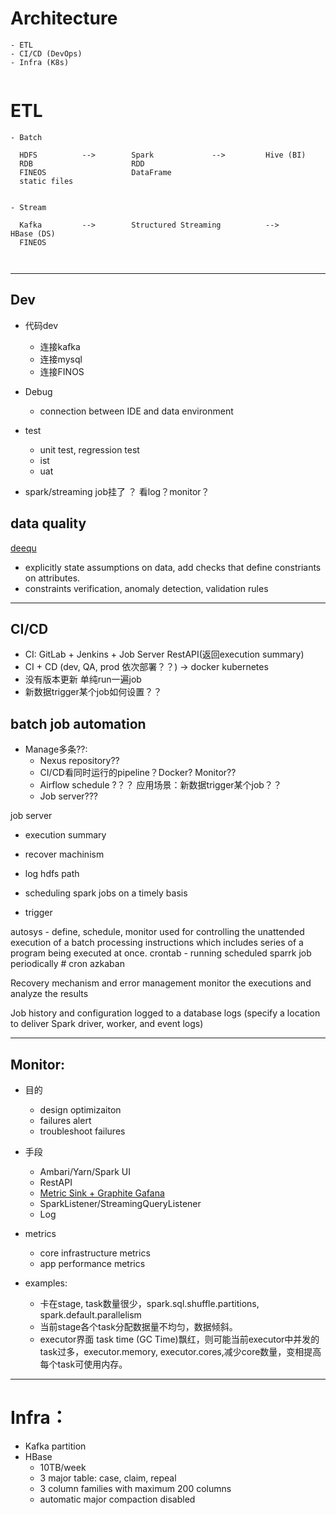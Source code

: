# Architecture
```
- ETL
- CI/CD (DevOps)
- Infra (K8s)


```



# ETL
```
- Batch

  HDFS          -->        Spark             -->         Hive (BI)
  RDB                      RDD
  FINEOS                   DataFrame
  static files


- Stream

  Kafka         -->        Structured Streaming          -->          HBase (DS)
  FINEOS
 
 
```

---

## Dev
- 代码dev
  - 连接kafka
  - 连接mysql
  - 连接FINOS

- Debug
  - connection between IDE and data environment

- test
  - unit test, regression test
  - ist
  - uat

- spark/streaming job挂了 ？ 看log？monitor？


## data quality
[deequ](https://github.com/awslabs/deequ)
- explicitly state assumptions on data, add checks that define constriants on attributes.
- constraints verification, anomaly detection, validation rules

---



## CI/CD
  - CI: GitLab + Jenkins + Job Server RestAPI(返回execution summary)
  - CI + CD (dev, QA, prod 依次部署？？) -> docker kubernetes
  - 没有版本更新 单纯run一遍job
  - 新数据trigger某个job如何设置？？


## batch job automation
- Manage多条??: 
  - Nexus repository??
  - CI/CD看同时运行的pipeline？Docker? Monitor??
  - Airflow schedule ?？？ 应用场景：新数据trigger某个job？？
  - Job server???



job server
- execution summary
- recover machinism
- log hdfs path



- scheduling spark jobs on a timely basis  
- trigger

autosys - define, schedule, monitor
used for controlling the unattended execution of a batch processing instructions which includes series of a program being executed at once.
crontab - running scheduled sparrk job periodically # cron
azkaban

Recovery mechanism and error management
monitor the executions and analyze the results

Job history and configuration logged to a database
logs (specify a location to deliver Spark driver, worker, and event logs)


---


## Monitor: 
- 目的
  - design optimizaiton
  - failures alert
  - troubleshoot failures

- 手段
  - Ambari/Yarn/Spark UI
  - RestAPI
  - [Metric Sink + Graphite Gafana](https://spark.apache.org/docs/latest/monitoring.html#metrics)
  - SparkListener/StreamingQueryListener
  - Log
  
- metrics
  - core infrastructure metrics
  - app performance metrics

- examples:
  - 卡在stage, task数量很少，spark.sql.shuffle.partitions, spark.default.parallelism
  - 当前stage各个task分配数据量不均匀，数据倾斜。
  - executor界面 task time (GC Time)飘红，则可能当前executor中并发的task过多，executor.memory, executor.cores,减少core数量，变相提高每个task可使用内存。



---

# Infra：
  - Kafka partition
  - HBase 
    - 10TB/week
    - 3 major table: case, claim, repeal
    - 3 column families with maximum 200 columns
    - automatic major compaction disabled
    







